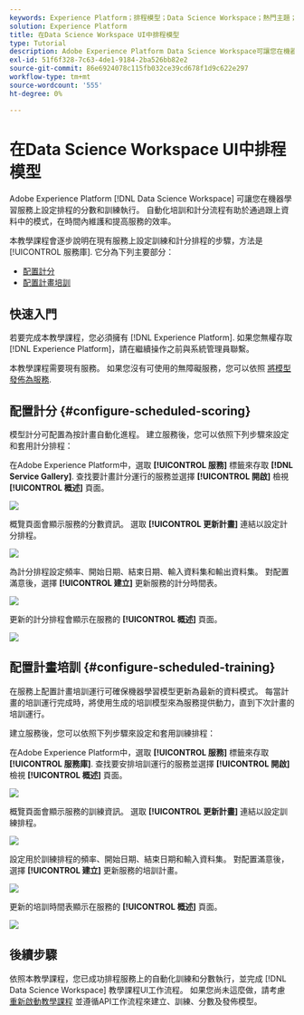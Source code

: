 ```yaml
---
keywords: Experience Platform；排程模型；Data Science Workspace；熱門主題；排程分數；排程訓練
solution: Experience Platform
title: 在Data Science Workspace UI中排程模型
type: Tutorial
description: Adobe Experience Platform Data Science Workspace可讓您在機器學習服務上設定排程的分數和訓練執行。 自動化培訓和計分流程有助於通過跟上資料中的模式，在一段時間內維護和提高服務的效率。
exl-id: 51f6f328-7c63-4de1-9184-2ba526bb82e2
source-git-commit: 86e6924078c115fb032ce39cd678f1d9c622e297
workflow-type: tm+mt
source-wordcount: '555'
ht-degree: 0%

---
```


# 在Data Science Workspace UI中排程模型

Adobe Experience Platform [!DNL Data Science Workspace] 可讓您在機器學習服務上設定排程的分數和訓練執行。 自動化培訓和計分流程有助於通過跟上資料中的模式，在時間內維護和提高服務的效率。

本教學課程會逐步說明在現有服務上設定訓練和計分排程的步驟，方法是 [!UICONTROL 服務庫]. 它分為下列主要部分：

- [配置計分](#configure-scheduled-scoring)
- [配置計畫培訓](#configure-scheduled-training)

## 快速入門

若要完成本教學課程，您必須擁有 [!DNL Experience Platform]. 如果您無權存取 [!DNL Experience Platform]，請在繼續操作之前與系統管理員聯繫。

本教學課程需要現有服務。 如果您沒有可使用的無障礙服務，您可以依照 [將模型發佈為服務](./publish-model-service-ui.md).

## 配置計分 {#configure-scheduled-scoring}

模型計分可配置為按計畫自動化進程。 建立服務後，您可以依照下列步驟來設定和套用計分排程：

在Adobe Experience Platform中，選取 **[!UICONTROL 服務]** 標籤來存取 **[!DNL Service Gallery]**. 查找要計畫計分運行的服務並選擇 **[!UICONTROL 開啟]** 檢視 **[!UICONTROL 概述]** 頁面。

![](../images/models-recipes/schedule/select_service.png)

概覽頁面會顯示服務的分數資訊。 選取 **[!UICONTROL 更新計畫]** 連結以設定計分排程。

![](../images/models-recipes/schedule/update_scoring.png)

為計分排程設定頻率、開始日期、結束日期、輸入資料集和輸出資料集。 對配置滿意後，選擇 **[!UICONTROL 建立]** 更新服務的計分時間表。

![](../images/models-recipes/schedule/set_scoring_schedule.png)

更新的計分排程會顯示在服務的 **[!UICONTROL 概述]** 頁面。

![](../images/models-recipes/schedule/scoring_set.png)

## 配置計畫培訓 {#configure-scheduled-training}

在服務上配置計畫培訓運行可確保機器學習模型更新為最新的資料模式。 每當計畫的培訓運行完成時，將使用生成的培訓模型來為服務提供動力，直到下次計畫的培訓運行。

建立服務後，您可以依照下列步驟來設定和套用訓練排程：

在Adobe Experience Platform中，選取 **[!UICONTROL 服務]** 標籤來存取 **[!UICONTROL 服務庫]**. 查找要安排培訓運行的服務並選擇 **[!UICONTROL 開啟]** 檢視 **[!UICONTROL 概述]** 頁面。

![](../images/models-recipes/schedule/select_service.png)

概覽頁面會顯示服務的訓練資訊。 選取 **[!UICONTROL 更新計畫]** 連結以設定訓練排程。

![](../images/models-recipes/schedule/update_training.png)

設定用於訓練排程的頻率、開始日期、結束日期和輸入資料集。 對配置滿意後，選擇 **[!UICONTROL 建立]** 更新服務的培訓計畫。

![](../images/models-recipes/schedule/set_training_schedule.png)

更新的培訓時間表顯示在服務的 **[!UICONTROL 概述]** 頁面。

![](../images/models-recipes/schedule/training_set.png)

## 後續步驟

依照本教學課程，您已成功排程服務上的自動化訓練和分數執行，並完成 [!DNL Data Science Workspace] 教學課程UI工作流程。 如果您尚未這麼做，請考慮 [重新啟動教學課程](./create-retails-sales-dataset.md) 並遵循API工作流程來建立、訓練、分數及發佈模型。
